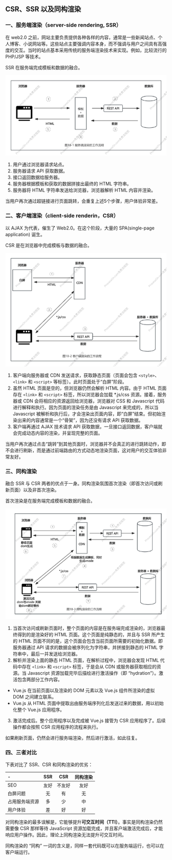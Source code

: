 ## CSR、SSR 以及同构渲染

### 一、服务端渲染（server-side rendering, SSR）

在 web2.0 之前，网站主要负责提供各种各样的内容，通常是一些新闻站点、个人博客、小说网站等。这些站点主要强调内容本身，而不强调与用户之间具有高强度的交互。当时的站点基本采用传统的服务端渲染技术来实现。例如，比较流行的 PHP/JSP 等技术。

SSR 在服务端完成模板和数据的融合。

![图18-1 服务端渲染的工作流程](../imgs/chapter18/18-1.png)

1. 用户通过浏览器请求站点。
2. 服务器请求 API 获取数据。
3. 接口返回数据给服务器。
4. 服务器根据模板和获取的数据拼接出最终的 HTML 字符串。
5. 服务器将 HTML 字符串发送给浏览器，浏览器解析 HTML 内容并渲染。

当用户再次通过超链接进行页面跳转，会重复上述5个步骤，用户体验非常差。

### 二、客户端渲染（client-side renderin，CSR）

以 AJAX 为代表，催生了 Web2.0。在这个阶段，大量的 SPA(single-page application) 诞生。

CSR 是在浏览器中完成模板与数据的融合。

![图18-2 客户端渲染的工作流程](../imgs/chapter18/18-2.png)

1. 客户端向服务器或 CDN 发送请求，获取静态页面（页面会包含 `<style>`、`<link>` 和 `<script>` 等标签）。此时页面处于“白屏”阶段。
2. 虽然 HTML 页面是空的，但浏览器仍然会解析 HTML 内容。由于 HTML 页面存在 `<link>` 和 `<script>` 标签，所以浏览器会加载 *.js/css 资源。接着，服务器或 CDN 会将相应的资源返回给浏览器，浏览器对 CSS 和 Javascript 代码进行解释和执行。因为页面的渲染任务是由 Javascript 来完成的，所以当 Javascript 被解析和执行后，才会渲染出页面内容，即“白屏”结束。但初始渲染出来的内容通常是一个“骨架”，因为还没有请求 API 获取数据。
3. 客户端再通过 AJAX 技术请求 API 获取数据，一旦接口返回数据，客户端就会完成动态内容的渲染，并呈现完整的页面。

当用户再次通过点击“跳转”到其他页面时，浏览器并不会真正的进行跳转动作，即不会进行刷新，而是通过前端路由的方式动态地渲染页面，这对用户的交互体验非常友好。

### 三、同构渲染

融合 SSR 与 CSR 两者的优点于一身。同构渲染氛围首次渲染（即首次访问或刷新页面）以及非首次渲染。

首次渲染是在服务端完成模板和数据的融合。

![图18-3 同构渲染的工作流程](../imgs/chapter18/18-3.png)

1. 当首次访问或刷新页面时，整个页面的内容是在服务端完成渲染的，浏览器最终得到的是渲染好的 HTML 页面。这个页面是纯静态的，并且与 SSR 所产生的 HTML 页面不同的是，这个页面会包含当前页面所需要的初始化数据。即服务器通过 API 请求的数据会被序列化为字符串，并拼接到静态的 HTML 字符串中，最后一并发送给浏览器。
2. 解析并渲染上面的静态 HTML 页面，在解析过程中，浏览器会发现 HTML 代码中存在 `<link>` 和 `<script>` 标签，于是会从 CDN 或服务器获取相应的资源。当 Javascript 资源加载完毕后描绘进行激活操作（即 “hydration”）。激活包含两部分工作内容。
  * Vue.js 在当前页面以及渲染的 DOM 元素以及 Vue.js 组件所渲染的虚拟 DOM 之间建立联系。
  * Vue.js 从 HTML 页面中提取出由服务端序列化后发送过来的数据，用以初始化整个 Vue.js 应用程序。
3. 激活完成后。整个应用程序以及完成被 Vue.js 接管为 CSR 应用程序了。后续操作都会按照 CSR 应用程序的流程来执行。

如果刷新页面，仍然会进行服务端渲染，然后进行激活，如此往复。

### 四、三者对比

下表对比了 SSR、CSR 和同构渲染的优劣：

| -              | SSR  |  CSR   | 同构渲染 |
| :------------- | :--: | :----: | :------: |
| SEO            | 友好 | 不友好 |   友好   |
| 白屏问题       |  无  |   有   |    无    |
| 占用服务端资源 |  多  |   少   |    中    |
| 用户体验       |  差  |   好   |    好    |

对同构渲染的最多误解是，它能够提升**可交互时间（TTI）**。事实是同构渲染仍然需要像 CSR 那样等待 JavaScript 资源加载完成，并且客户端激活完成后，才能响应用户操作。因此，理论上同构渲染无法提升可交互时间。

同构渲染的 “同构” 一词的含义是，同样一套代码既可以在服务端运行，也可以在客户端运行。